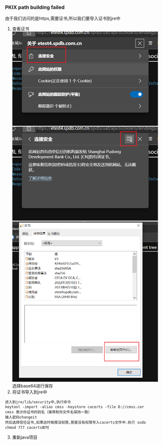 ### PKIX path building failed
由于我们访问的是https,需要证书,所以我们要导入证书到jre中
1. 查看证书
![](./image/1.png) 
![](./image/2.png) 
![](./image/3.png) 
选择base64进行保存
2. 将证书导入到jre中
```
进入到jre/lib/security中,执行命令
keytool -import -alias cmss -keystore cacerts -file D://cmss.cer
cmss 表示你证书的别名（推荐和你文件名保持一致）
输入密码changeit
然后选择信任证书,如果这时候报没权限,那是没有权限写入cacerts文件中.执行 sudo chmod 777 cacerts即可
```
3. 重新java项目